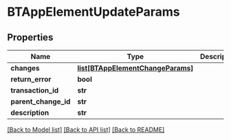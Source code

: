 # BTAppElementUpdateParams

## Properties
Name | Type | Description | Notes
------------ | ------------- | ------------- | -------------
**changes** | [**list[BTAppElementChangeParams]**](BTAppElementChangeParams.md) |  | [optional] 
**return_error** | **bool** |  | [optional] 
**transaction_id** | **str** |  | [optional] 
**parent_change_id** | **str** |  | [optional] 
**description** | **str** |  | [optional] 

[[Back to Model list]](../README.md#documentation-for-models) [[Back to API list]](../README.md#documentation-for-api-endpoints) [[Back to README]](../README.md)


